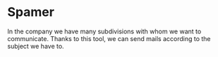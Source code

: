 # Spamer
In the company we have many subdivisions with whom  we want to communicate. Thanks to this tool, we can send mails according to the subject we have to.